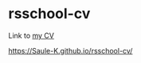 # rsschool-cv

Link to [my CV](https://Saule-K.github.io/rsschool-cv/cv)   

https://Saule-K.github.io/rsschool-cv/